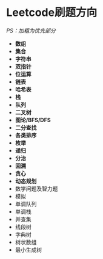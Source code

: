 # Leetcode刷题方向

*PS：加粗为优先部分*

- **数组**
- **集合**
- **字符串**
- **双指针**
- **位运算**
- **链表**
- **哈希表**
- **栈**
- **队列**
- **二叉树**
- **图论/BFS/DFS**
- **二分查找**
- **各类排序**
- **枚举**
- **递归**
- **分治**
- **回溯**
- **贪心**
- **动态规划**
- 数学问题及智力题
- 模拟
- 单调队列
- 单调栈
- 并查集
- 线段树
- 字典树
- 树状数组
- 最小生成树